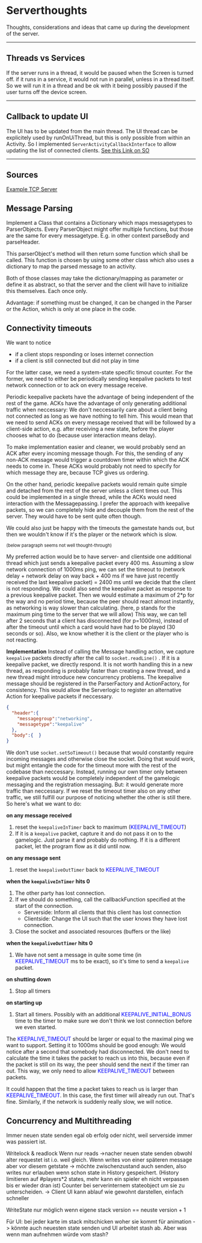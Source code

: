 # Serverthoughts

Thoughts, considerations and ideas that came up during the development of the server.
***
## Threads vs Services
If the server runs in a thread, it would be paused when the Screen is turned off. if it runs in a service, it would not run in parallel, unless in a thread itself.
So we will run it in a thread and be ok with it being possibly paused if the user turns off the device screen.

***
## Callback to update UI
The UI has to be updated from the main thread. The UI thread can be explicitely used by runOnUiThread, but this is only possible from within an Activity. So I implemented `ServerActivityCallbackInterface` to allow updating the list of connected clients.
[See this Link on SO](https://stackoverflow.com/questions/5161951/android-only-the-original-thread-that-created-a-view-hierarchy-can-touch-its-vi#comment11782071_5162096)

***
## Sources
[Example TCP Server](https://stackoverflow.com/questions/10131377/socket-programming-multiple-client-to-one-server)

## Message Parsing

Implement a Class that contains a Dictionary which maps messagetypes to ParserObjects. Every ParserObject might offer multiple functions, but those are the same for every messagetype. E.g. in other context parseBody and parseHeader.

This parserObject's method will then return some function which shall be called. This function is chosen by using some other class which also uses a dictionary to map the parsed message to an activity.

Both of those classes may take the dictionary/mapping as parameter or define it as abstract, so that the server and the client will have to initialize this themselves. Each once only.

Advantage: if something must be changed, it can be changed in the Parser or the Action, which is only at one place in the code.

## Connectivity timeouts

We want to notice

* if a client stops responding or loses internet connection
* if a client is still connected but did not play in time

For the latter case, we need a system-state specific timout counter. For the former, we need to either be periodically sending keepalive packets to test network connection or to ack on every message receive.

Periodic keepalive packets have the advantage of being independent of the rest of the game. ACKs have the advantage of only generating additional traffic when neccessary: We don't neccessarily care about a client being not connected as long as we have nothing to tell him. This would mean that we need to send ACKs on every message received that will be followed by a client-side action, e.g. after receiving a new state, before the player chooses what to do (because user interaction means delay).

To make implementation easier and cleaner, we would probably send an ACK after every incoming message though. For this, the sending of any non-ACK message would trigger a countdown timer within which the ACK needs to come in. These ACKs would probably not need to specify for which message they are, because TCP gives us ordering.

On the other hand, periodic keepalive packets would remain quite simple and detached from the rest of the server unless a client times out. This could be implemented in a single thread, while the ACKs would need interaction with the Messagepassing. I prefer the approach with keepalive packets, so we can completely hide and decouple them from the rest of the server.
They would have to be sent quite often though.

We could also just be happy with the timeouts the gamestate hands out, but then we wouldn't know if it's the player or the network which is slow.

<sub>(below paragraph seems not well thought-through)</sub>

My preferred action would be to have server- and clientside one additional thread which just sends a keepalive packet every 400 ms. Assuming a slow network connection of 1000ms ping, we can set the timeout to (network delay + network delay on way back + 400 ms if we have just recently received the last keepalive packet) = 2400 ms until we decide that the client is not responding.
We could also send the keepalive packet as response to a previous keepalive packet. Then we would estimate a maximum of 2*p for the way and no period time, because the peer should react almost instantly, as networking is way slower than calculating. (here, p stands for the maximum ping time to the server that we will allow) This way, we can tell after 2 seconds that a client has disconnected (for p=1000ms), instead of after the timeout until which a card would have had to be played (30 seconds or so). Also, we know whether it is the client or the player who is not reacting.

**Implementation**
Instead of calling the Message handling action, we capture `keepalive` packets directly after the call to `socket.readLine()` . If it is a keepalive packet, we directly respond. It is not worth handling this in a new thread, as responding is probably faster than creating a new thread, and a new thread might introduce new concurrency problems.
The keepalive message should be registered in the ParserFactory and ActionFactory, for consistency. This would allow the Serverlogic to register an alternative Action for keepalive packets if neccessary.

```json
{
  "header":{
    "messagegroup":"networking",
    "messagetype":"keepalive"
  },
  "body":{  }
}
```

We don't use `socket.setSoTimeout()` because that would constantly require incoming messages and otherwise close the socket. Doing that would work, but might entangle the code for the timeout more with the rest of the codebase than neccessary. Instead, running our own timer only between keepalive packets would be completely independent of the gamelogic messaging and the registration messaging. But: it would generate more traffic than neccessary.
If we reset the timeout timer also on any other traffic, we still fulfill our purpose of noticing whether the other is still there. So here's what we want to do:

**on any message received**

1. reset the `keepaliveInTimer` back to maximum (<span style="color:blue">KEEPALIVE_TIMEOUT</span>)
2. If it is a `keepalive` packet, capture it and do not pass it on to the gamelogic. Just parse it and probably do nothing.
   If it is a different packet, let the program flow as it did until now.

**on any message sent**

1. reset the `keepaliveOutTimer` back to <span style="color:blue">KEEPALIVE_TIMEOUT</span>

**when the `keepaliveInTimer` hits 0** 

1. The other party has lost connection. 
2. If we should do something, call the callbackFunction specified at the start of the connection.
   * Serverside: Inform all clients that this client has lost connection
   * Clientside: Change the UI such that the user knows they have lost connection.
3. Close the socket and associated resources (buffers or the like)

**when the `keepaliveOutTimer` hits 0**

1. We have not sent a message in quite some time (in <span style="color:blue">KEEPALIVE_TIMEOUT</span> ms to be exact), so it's time to send a `keepalive` packet.

**on shutting down**

1. Stop all timers

**on starting up**

1. Start all timers. Possibly with an additional <span style="color:blue">KEEPALIVE_INITIAL_BONUS</span> time to the timer to make sure we don't think we lost connection before we even started.

The <span style="color:blue">KEEPALIVE_TIMEOUT</span> should be larger or equal to the maximal ping we want to support. Setting it to 1000ms should be good enough: We would notice after a second that somebody had disconnected. We don't need to calculate the time it takes the packet to reach us into this, because even if the packet is still on its way, the peer should send the next if the timer ran out. This way, we only need to allow  <span style="color:blue">KEEPALIVE_TIMEOUT</span> between packets.

It could happen that the time a packet takes to reach us is larger than  <span style="color:blue">KEEPALIVE_TIMEOUT</span>. In this case, the first timer will already run out. That's fine.
Similarly, if the network is suddenly really slow, we will notice.

## Concurrency and Multithreading

Immer neuen state senden egal ob erfolg oder nicht, weil serverside immer was passiert ist.

Writelock & readlock
Wenn nur reads ->nacher neuen state senden obwohl alter requestet ist i.o. weil gleich.
Wenn writes von einer späteren message aber vor diesem getstate -> möchte zwischenzustand auch senden, also writes nur erlauben wenn schon state in History gespeichert. (History limitieren auf #players*2 states, mehr kann ein spieler eh nicht verpassen bis er wieder dran ist) Counter bei serverinternem stateobject um sie zu unterscheiden.
-> Client UI kann ablauf wie gewohnt darstellen, einfach schneller

WriteState nur möglich wenn eigene stack version == neuste version + 1

Für UI: bei jeder karte im stack mitschicken woher sie kommt für animation
-> könnte auch neuesten state senden und UI arbeitet stash ab. Aber was wenn man aufnehmen würde vom stash?